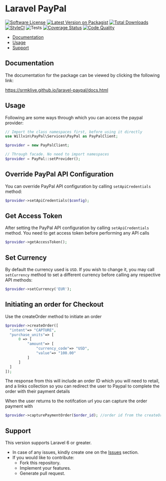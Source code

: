 # Laravel PayPal

[![Software License](https://img.shields.io/badge/license-MIT-brightgreen.svg?style=flat-square)](LICENSE.md)
[![Latest Version on Packagist](https://img.shields.io/packagist/v/srmklive/paypal.svg?style=flat-square)](https://packagist.org/packages/srmklive/paypal)
[![Total Downloads](https://img.shields.io/packagist/dt/srmklive/paypal.svg?style=flat-square)](https://packagist.org/packages/srmklive/paypal)
[![StyleCI](https://github.styleci.io/repos/43671533/shield?branch=v2.0)](https://github.styleci.io/repos/43671533?branch=v2.0)
![Tests](https://github.com/srmklive/laravel-paypal/workflows/TestsV3/badge.svg)
[![Coverage Status](https://coveralls.io/repos/github/srmklive/laravel-paypal/badge.svg?branch=v3.0)](https://coveralls.io/github/srmklive/laravel-paypal?branch=v3.0)
[![Code Quality](https://scrutinizer-ci.com/g/srmklive/laravel-paypal/badges/quality-score.png?b=v3.0)](https://scrutinizer-ci.com/g/srmklive/laravel-paypal/?branch=v3.0)

- [Documentation](#introduction)
- [Usage](#usage)
- [Support](#support)

    
<a name="introduction"></a>
## Documentation

The documentation for the package can be viewed by clicking the following link:

https://srmklive.github.io/laravel-paypal/docs.html

<a name="usage"></a>
## Usage

Following are some ways through which you can access the paypal provider:

```php
// Import the class namespaces first, before using it directly
use Willvin\PayPal\Services\PayPal as PayPalClient;

$provider = new PayPalClient;

// Through facade. No need to import namespaces
$provider = PayPal::setProvider();
```

<a name="usage-paypal-api-configuration"></a>
## Override PayPal API Configuration

You can override PayPal API configuration by calling `setApiCredentials` method:

```php
$provider->setApiCredentials($config);
```


<a name="usage-paypal-get-access-token"></a>
## Get Access Token

After setting the PayPal API configuration by calling `setApiCredentials` method. You need to get access token before performing any API calls

```php
$provider->getAccessToken();
```


<a name="usage-currency"></a>
## Set Currency

By default the currency used is `USD`. If you wish to change it, you may call `setCurrency` method to set a different currency before calling any respective API methods:

```php
$provider->setCurrency('EUR');
```

## Initiating an order for Checkout
Use the createOrder method to initiate an order
```php
$provider->createOrder([
  "intent"=> "CAPTURE",
  "purchase_units"=> [
      0 => [
          "amount"=> [
              "currency_code"=> "USD",
              "value"=> "100.00"
          ]
      ]
  ]
]);
```

The response from this will include an order ID which you will need to retail, and a links collection
so you can redirect the user to Paypal to complete the order with their payment details

When the user returns to the notifcation url you can capture the order payment with
```php
$provider->capturePaymentOrder($order_id); //order id from the createOrder step 
```

<a name="support"></a>
## Support

This version supports Laravel 6 or greater.
* In case of any issues, kindly create one on the [Issues](https://github.com/srmklive/laravel-paypal/issues) section.
* If you would like to contribute:
  * Fork this repository.
  * Implement your features.
  * Generate pull request.
 
